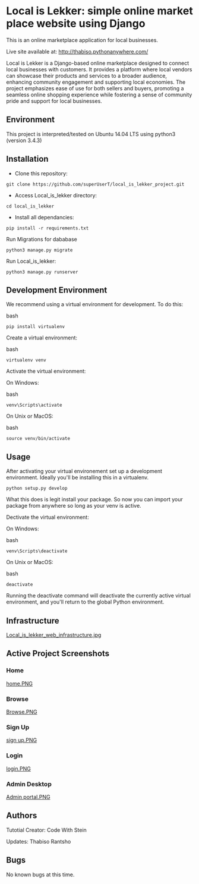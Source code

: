 # Local is Lekker: simple online market place website using Django

This is an online marketplace application for local businesses.

Live site available at: <http://thabiso.pythonanywhere.com/>

Local is Lekker is a Django-based online marketplace designed to connect local businesses with customers. It provides a platform where local vendors can showcase their products and services to a broader audience, enhancing community engagement and supporting local economies. The project emphasizes ease of use for both sellers and buyers, promoting a seamless online shopping experience while fostering a sense of community pride and support for local businesses.

## Environment

This project is interpreted/tested on Ubuntu 14.04 LTS using python3 (version 3.4.3)

## Installation

- Clone this repository:

```
git clone https://github.com/superUserT/local_is_lekker_project.git
```

- Access Local_is_lekker directory:

```
cd local_is_lekker
```

- Install all dependancies:

```
pip install -r requirements.txt
```

Run Migrations for dababase

```
python3 manage.py migrate
```

Run Local_is_lekker:

```
python3 manage.py runserver
```

## Development Environment

We recommend using a virtual environment for development. To do this:

bash

```
pip install virtualenv
```

Create a virtual environment:

bash

```
virtualenv venv
```

Activate the virtual environment:

On Windows:

bash

```
venv\Scripts\activate
```

On Unix or MacOS:

bash

```
source venv/bin/activate
```

## Usage

After activating your virtual environement set up a development environment. Ideally you'll be installing this in a virtualenv.

```
python setup.py develop
```

What this does is legit install your package. So now you can import your package from anywhere so long as your venv is active.

Dectivate the virtual environment:

On Windows:

bash

```
venv\Scripts\deactivate
```

On Unix or MacOS:

bash

```
deactivate
```

Running the deactivate command will deactivate the currently active virtual environment, and you'll return to the global Python environment.

## Infrastructure

[
Local_is_lekker_web_infrastructure.jpg](https://drive.google.com/file/d/1exw0KQaW0DQ8Qke4HXsqkU69rHx2b9OX/view?usp=drive_link)

## Active Project Screenshots

### Home

[home.PNG](https://drive.google.com/file/d/1MvB7uaLEElOSKHrdhaDlzE-YSTF97D5W/view?usp=drive_link)

### Browse

[Browse.PNG](https://drive.google.com/file/d/1v7p7ZB30XARCxociVUOdP7PMT4_CN1EA/view?usp=drive_link)

### Sign Up

[sign up.PNG](https://drive.google.com/file/d/14tQuKkhUd_h7i7JdqhEbQZDhB8Tcwznf/view?usp=drive_link)

### Login

[login.PNG](https://drive.google.com/file/d/1zoW15LVVgvqe9A4ikZ_BcR1ZgXRvJNAQ/view?usp=drive_link)

### Admin Desktop

[Admin portal.PNG](https://drive.google.com/file/d/1gDqXaiL8-HAu2qqVKNAQvuzQal1c42TK/view?usp=drive_link)

## Authors

Tutotial Creator:
Code With Stein

Updates:
Thabiso Rantsho

## Bugs

No known bugs at this time.
